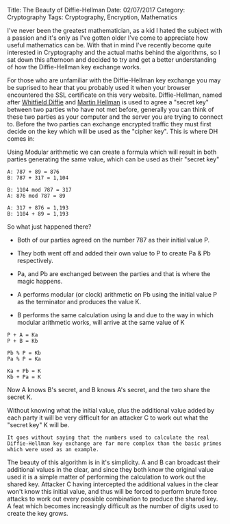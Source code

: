Title: The Beauty of Diffie-Hellman
Date: 02/07/2017
Category: Cryptography
Tags: Cryptography, Encryption, Mathematics

I've never been the greatest mathematician, as a kid I hated the subject with a passion and it's only as I've gotten older I've come to appreciate how useful mathematics can be. With that in mind I've recently become quite interested in Cryptography and the actual maths behind the algorithms, so I sat down this afternoon and decided to try and get a better understanding of how the Diffie-Hellman key exchange works.

For those who are unfamiliar with the Diffie-Hellman key exchange you may be suprised to hear that you probably used it when your browser encountered the SSL certificate on this very website. Diffie-Hellman, named after [Whitfield Diffie](https://en.wikipedia.org/wiki/Whitfield_Diffie) and [Martin Hellman](https://en.wikipedia.org/wiki/Martin_Hellman)  is used to agree a "secret key" between two parties who have not met before, generally you can think of these two parties as your computer and the server you are trying to connect to. Before the two parties can exchange encrypted traffic they must first decide on the key which will be used as the "cipher key". This is where DH comes in:

Using Modular arithmetic we can create a formula which will result in both parties generating the same value, which can be used as their "secret key"

```
A: 787 + 89 = 876 
B: 787 + 317 = 1,104 

B: 1104 mod 787 = 317 
A: 876 mod 787 = 89 

A: 317 + 876 = 1,193 
B: 1104 + 89 = 1,193 
```

So what just happened there? 

- Both of our parties agreed on the number 787 as their initial value P.

- They both went off and added their own value to P to create Pa & Pb respectively.

- Pa, and Pb are exchanged between the parties and that is where the magic happens.

- A performs modular (or clock) arithmetic on Pb using the initial value P as the terminator and produces the value K. 
- B performs the same calculation using Ia and due to the way in which modular arithmetic works, will arrive at the same value of K

```
P + A = Ka
P + B = Kb

Pb % P = Kb
Pa % P = Ka

Ka + Pb = K
Kb + Pa = K
```

Now A knows B's secret, and B knows A's secret, and the two share the secret K.

Without knowing what the initial value, plus the additional value added by each party it will be very difficult for an attacker C to work out what the "secret key" K will be.

```{note}
It goes without saying that the numbers used to calculate the real Diffie-Hellman key exchange are far more complex than the basic primes which were used as an example.
```

The beauty of this algorithm is in it's simplicity. A and B can broadcast their additional values in the clear, and since they both know the original value used it is a simple matter of performing the calculation to work out the shared key. Attacker C having intercepted the additional values in the clear won't know this initial value, and thus will be forced to perform brute force attacks to work out every possible combination to produce the shared key. A feat which becomes increasingly difficult as the number of digits used to create the key grows.

